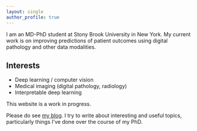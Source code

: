 ```yaml
---
layout: single
author_profile: true
---
```


I am an MD-PhD student at Stony Brook University in New York.
My current work is on improving predictions of patient outcomes using digital pathology
and other data modalities.

## Interests

- Deep learning / computer vision
- Medical imaging (digital pathology, radiology)
- Interpretable deep learning

This website is a work in progress.

Please do see [my blog](blog/). I try to write about interesting and useful topics,
particularly things I've done over the course of my PhD.

